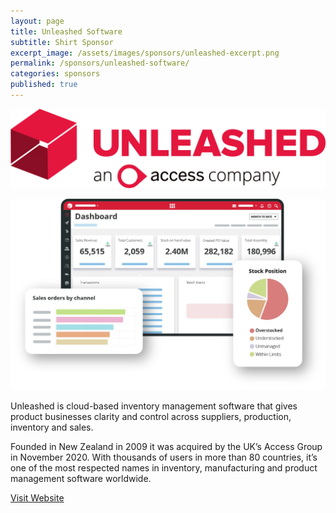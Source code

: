 ```yaml
---
layout: page
title: Unleashed Software
subtitle: Shirt Sponsor
excerpt_image: /assets/images/sponsors/unleashed-excerpt.png
permalink: /sponsors/unleashed-software/
categories: sponsors
published: true
---
```


![banner](/assets/images/sponsors/unleashed-logo.png.webp)

![hero](/assets/images/sponsors/unleashed-dashboard.png.webp)

Unleashed is cloud-based inventory management software that gives product businesses clarity and control across suppliers, production, inventory and sales.

Founded in New Zealand in 2009 it was acquired by the UK’s Access Group in November 2020. With thousands of users in more than 80 countries, it’s one of the most respected names in inventory, manufacturing and product management software worldwide.

[Visit Website](https://www.unleashedsoftware.com/)
